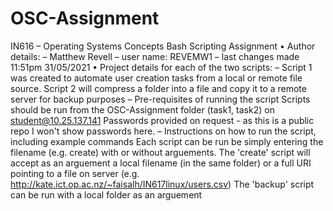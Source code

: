# OSC-Assignment




IN616 – Operating Systems Concepts Bash Scripting Assignment
• Author details:
– Matthew Revell
– user name: REVEMW1
– last changes made 11:51pm 31/05/2021
• Project details for each of the two scripts:
– Script 1 was created to automate user creation tasks from a local or remote file source.
  Script 2 will compress a folder into a file and copy it to a remote server for backup purposes
– Pre-requisites of running the script
	Scripts should be run from the OSC-Assignment folder (task1, task2) on student@10.25.137.141
	Passwords provided on request - as this is a public repo I won't show passwords here.
– Instructions on how to run the script, including example commands
	Each script can be run be simply entering the filename (e.g. create) with or without arguements.
    The 'create' script will accept as an arguement a local filename (in the same folder) or a full 
	URI pointing to a file on server (e.g. http://kate.ict.op.ac.nz/~faisalh/IN617linux/users.csv)
	The 'backup' script can be run with a local folder as an arguement


